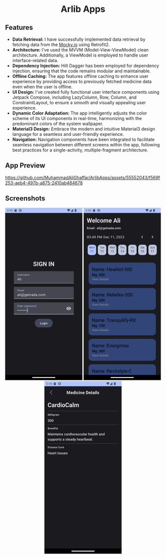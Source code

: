 <h1 align="center">Arlib Apps</h1>

## Features

- **Data Retrieval:** I have successfully implemented data retrieval by fetching data from the [Mocky.io](https://run.mocky.io/v3/e5423b88-1a23-44e4-a692-9618ab87e802) using Retrofit2.
- **Architecture:** I've used the MVVM (Model-View-ViewModel) clean architecture. Additionally, a ViewModel is employed to handle user interface-related data.
- **Dependency Injection:** Hilt Dagger has been employed for dependency injection, ensuring that the code remains modular and maintainable.
- **Offline Caching:** The app features offline caching to enhance user experience by providing access to previously fetched medicine data even when the user is offline.
- **UI Design:** I've created fully functional user interface components using Jetpack Compose, including LazyColumn, Row, Column, and ConstraintLayout, to ensure a smooth and visually appealing user experience.
- **Dynamic Color Adaptation:** The app intelligently adjusts the color scheme of its UI components in real-time, harmonizing with the predominant colors of the system wallpaper.
- **Material3 Design:** Embrace the modern and intuitive Material3 design language for a seamless and user-friendly experience.
- **Navigation:** Navigation components have been integrated to facilitate seamless navigation between different screens within the app, following best practices for a single-activity, multiple-fragment architecture.

## App Preview
https://github.com/MuhammadAliGhaffar/ArlibApps/assets/55552043/f569f253-aeb4-497b-a875-2410ab484678

## Screenshots
<p align="center"> <img src="resources/ss1.png" width="250"/>  <img src="resources/ss2.png" width="250"/>  <img src="resources/ss3.png" width="250" /></p>
